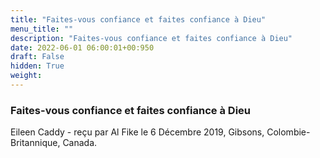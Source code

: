 ```yaml
---
title: "Faites-vous confiance et faites confiance à Dieu"
menu_title: ""
description: "Faites-vous confiance et faites confiance à Dieu"
date: 2022-06-01 06:00:01+00:950
draft: False
hidden: True
weight:
---
```

### Faites-vous confiance et faites confiance à Dieu

Eileen Caddy - reçu par Al Fike le 6 Décembre 2019, Gibsons, Colombie-Britannique, Canada.



